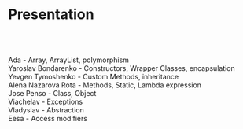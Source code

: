 # Presentation
<br /><br />

Ada - Array, ArrayList, polymorphism <br />
Yaroslav Bondarenko - Constructors, Wrapper Classes, encapsulation<br />
Yevgen Tymoshenko - Custom Methods, inheritance <br />
Alena Nazarova Rota - Methods, Static, Lambda expression <br />
Jose Penso - Class, Object<br />
Viachelav - Exceptions <br />
Vladyslav - Abstraction<br />
Eesa - Access modifiers<br />
